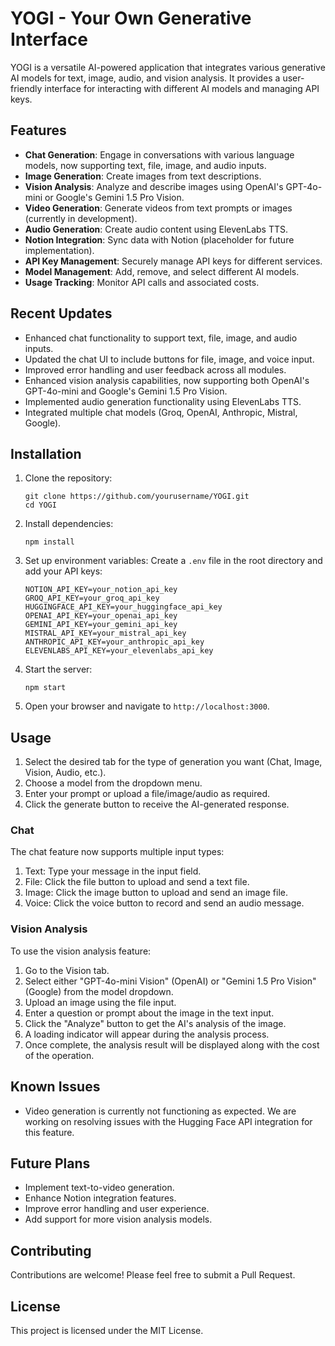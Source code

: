 # YOGI - Your Own Generative Interface

YOGI is a versatile AI-powered application that integrates various generative AI models for text, image, audio, and vision analysis. It provides a user-friendly interface for interacting with different AI models and managing API keys.

## Features

- **Chat Generation**: Engage in conversations with various language models, now supporting text, file, image, and audio inputs.
- **Image Generation**: Create images from text descriptions.
- **Vision Analysis**: Analyze and describe images using OpenAI's GPT-4o-mini or Google's Gemini 1.5 Pro Vision.
- **Video Generation**: Generate videos from text prompts or images (currently in development).
- **Audio Generation**: Create audio content using ElevenLabs TTS.
- **Notion Integration**: Sync data with Notion (placeholder for future implementation).
- **API Key Management**: Securely manage API keys for different services.
- **Model Management**: Add, remove, and select different AI models.
- **Usage Tracking**: Monitor API calls and associated costs.

## Recent Updates

- Enhanced chat functionality to support text, file, image, and audio inputs.
- Updated the chat UI to include buttons for file, image, and voice input.
- Improved error handling and user feedback across all modules.
- Enhanced vision analysis capabilities, now supporting both OpenAI's GPT-4o-mini and Google's Gemini 1.5 Pro Vision.
- Implemented audio generation functionality using ElevenLabs TTS.
- Integrated multiple chat models (Groq, OpenAI, Anthropic, Mistral, Google).

## Installation

1. Clone the repository:
   ```
   git clone https://github.com/yourusername/YOGI.git
   cd YOGI
   ```

2. Install dependencies:
   ```
   npm install
   ```

3. Set up environment variables:
   Create a `.env` file in the root directory and add your API keys:
   ```
   NOTION_API_KEY=your_notion_api_key
   GROQ_API_KEY=your_groq_api_key
   HUGGINGFACE_API_KEY=your_huggingface_api_key
   OPENAI_API_KEY=your_openai_api_key
   GEMINI_API_KEY=your_gemini_api_key
   MISTRAL_API_KEY=your_mistral_api_key
   ANTHROPIC_API_KEY=your_anthropic_api_key
   ELEVENLABS_API_KEY=your_elevenlabs_api_key
   ```

4. Start the server:
   ```
   npm start
   ```

5. Open your browser and navigate to `http://localhost:3000`.

## Usage

1. Select the desired tab for the type of generation you want (Chat, Image, Vision, Audio, etc.).
2. Choose a model from the dropdown menu.
3. Enter your prompt or upload a file/image/audio as required.
4. Click the generate button to receive the AI-generated response.

### Chat

The chat feature now supports multiple input types:
1. Text: Type your message in the input field.
2. File: Click the file button to upload and send a text file.
3. Image: Click the image button to upload and send an image file.
4. Voice: Click the voice button to record and send an audio message.

### Vision Analysis

To use the vision analysis feature:

1. Go to the Vision tab.
2. Select either "GPT-4o-mini Vision" (OpenAI) or "Gemini 1.5 Pro Vision" (Google) from the model dropdown.
3. Upload an image using the file input.
4. Enter a question or prompt about the image in the text input.
5. Click the "Analyze" button to get the AI's analysis of the image.
6. A loading indicator will appear during the analysis process.
7. Once complete, the analysis result will be displayed along with the cost of the operation.

## Known Issues

- Video generation is currently not functioning as expected. We are working on resolving issues with the Hugging Face API integration for this feature.

## Future Plans

- Implement text-to-video generation.
- Enhance Notion integration features.
- Improve error handling and user experience.
- Add support for more vision analysis models.

## Contributing

Contributions are welcome! Please feel free to submit a Pull Request.

## License

This project is licensed under the MIT License.
